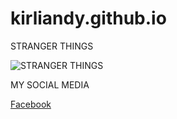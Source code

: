 # kirliandy.github.io

STRANGER THINGS 

![STRANGER THINGS](https://user-images.githubusercontent.com/118424253/202371213-014ca278-2d24-4861-8076-8694a47a1672.png)


MY SOCIAL MEDIA

[Facebook](https://www.facebook.com/kirlian.nhikel?mibextid=ZbWKwL)

